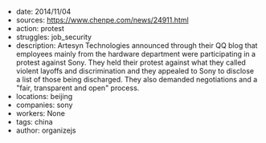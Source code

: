 - date: 2014/11/04
- sources: https://www.chenpe.com/news/24911.html
- action: protest
- struggles: job_security
- description: Artesyn Technologies announced through their QQ blog that employees mainly from the hardware department were participating in a protest against Sony. They held their protest against what they called violent layoffs and discrimination and they appealed to Sony to disclose a list of those being discharged. They also demanded negotiations and a "fair, transparent and open" process.
- locations: beijing
- companies: sony
- workers: None
- tags: china
- author: organizejs
